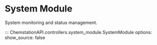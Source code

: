 # System Module

System monitoring and status management.

::: ChemstationAPI.controllers.system_module.SystemModule
    options:
      show_source: false